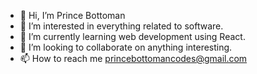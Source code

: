- 👋 Hi, I’m Prince Bottoman
- 👀 I’m interested in everything related to software.
- 🌱 I’m currently learning web development using React. 
- 💞️ I’m looking to collaborate on anything interesting.
- 📫 How to reach me princebottomancodes@gmail.com

<!---
princebottomancodes/princebottomancodes is a ✨ special ✨ repository because its `README.md` (this file) appears on your GitHub profile.
You can click the Preview link to take a look at your changes.
--->

